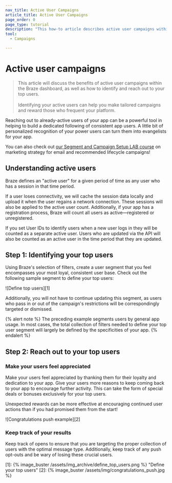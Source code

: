 ```yaml
---
nav_title: Active User Campaigns
article_title: Active User Campaigns
page_order: 0
page_type: tutorial
description: "This how-to article describes active user campaigns within the Braze dashboard and the steps to create and set up one."
tool: 
  - Campaigns

---
```


# Active user campaigns

> This article will discuss the benefits of active user campaigns within the Braze dashboard, as well as how to identify and reach out to your top users.
> <br>
> <br>
> Identifying your active users can help you make tailored campaigns and reward those who frequent your platform. 

Reaching out to already-active users of your app can be a powerful tool in helping to build a dedicated following of consistent app users. A little bit of personalized recognition of your power users can turn them into evangelists for your app.

You can also check out [our Segment and Campaign Setup LAB course](http://lab.braze.com/quick-overview-segment-and-campaign-setup) on marketing strategy for email and recommended lifecycle campaigns!

## Understanding active users

Braze defines an "active user" for a given period of time as any user who has a session in that time period.

If a user loses connectivity, we will cache the session data locally and upload it when the user regains a network connection. These sessions will also be applied to the active user count. Additionally, if your app has a registration process, Braze will count all users as active—registered or unregistered.

If you set User IDs to identify users when a new user logs in they will be counted as a separate active user. Users who are updated via the API will also be counted as an active user in the time period that they are updated.

## Step 1: Identifying your top users

Using Braze's selection of filters, create a user segment that you feel encompasses your most loyal, consistent user base. Check out the following sample segment to define your top users:

![Define top users][1]

Additionally, you will not have to continue updating this segment, as users who pass in or out of the campaign's restrictions will be correspondingly targeted or dismissed.

{% alert note %}
The preceding example segments users by general app usage. In most cases, the total collection of filters needed to define your top user segment will largely be defined by the specificities of your app.
{% endalert %}

## Step 2: Reach out to your top users

### Make your users feel appreciated

Make your users feel appreciated by thanking them for their loyalty and dedication to your app. Give your users more reasons to keep coming back to your app to encourage further activity. This can take the form of special deals or bonuses exclusively for your top users. 

Unexpected rewards can be more effective at encouraging continued user actions than if you had promised them from the start!

![Congratulations push example][2]

### Keep track of your results

Keep track of opens to ensure that you are targeting the proper collection of users with the optimal message type. Additionally, keep track of any push opt-outs and be wary of losing these crucial users.

[1]: {% image_buster /assets/img_archive/define_top_users.png %} "Define your top users"
[2]: {% image_buster /assets/img/congratulations_push.jpg %}